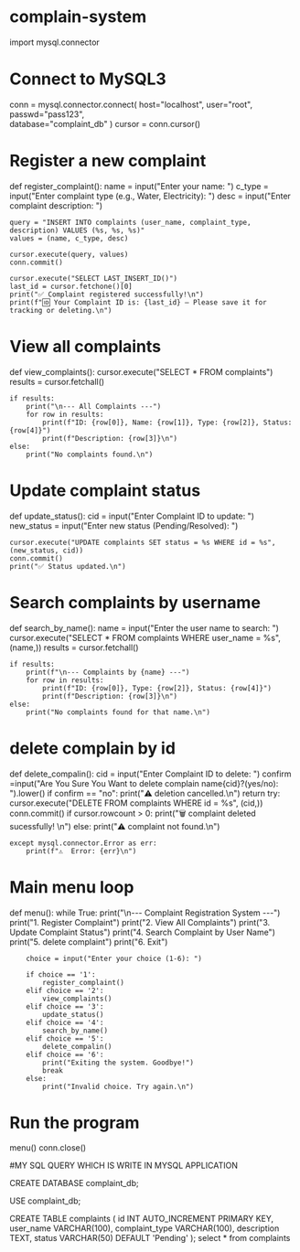# complain-system
import mysql.connector

# Connect to MySQL3

conn = mysql.connector.connect(
    host="localhost",
    user="root",
    passwd="pass123",  
    database="complaint_db"
)
cursor = conn.cursor()

# Register a new complaint
def register_complaint():
    name = input("Enter your name: ")
    c_type = input("Enter complaint type (e.g., Water, Electricity): ")
    desc = input("Enter complaint description: ")

    query = "INSERT INTO complaints (user_name, complaint_type, description) VALUES (%s, %s, %s)"
    values = (name, c_type, desc)

    cursor.execute(query, values)
    conn.commit()
    
    cursor.execute("SELECT LAST_INSERT_ID()")
    last_id = cursor.fetchone()[0]
    print("✅ Complaint registered successfully!\n")
    print(f"🆔 Your Complaint ID is: {last_id} — Please save it for tracking or deleting.\n")

    
# View all complaints
def view_complaints():
    cursor.execute("SELECT * FROM complaints")
    results = cursor.fetchall()

    if results:
        print("\n--- All Complaints ---")
        for row in results:
            print(f"ID: {row[0]}, Name: {row[1]}, Type: {row[2]}, Status: {row[4]}")
            print(f"Description: {row[3]}\n")
    else:
        print("No complaints found.\n")

# Update complaint status
def update_status():
    cid = input("Enter Complaint ID to update: ")
    new_status = input("Enter new status (Pending/Resolved): ")
    
    cursor.execute("UPDATE complaints SET status = %s WHERE id = %s", (new_status, cid))
    conn.commit()
    print("✅ Status updated.\n")

# Search complaints by username
def search_by_name():
    name = input("Enter the user name to search: ")
    cursor.execute("SELECT * FROM complaints WHERE user_name = %s", (name,))
    results = cursor.fetchall()

    if results:
        print(f"\n--- Complaints by {name} ---")
        for row in results:
            print(f"ID: {row[0]}, Type: {row[2]}, Status: {row[4]}")
            print(f"Description: {row[3]}\n")
    else:
        print("No complaints found for that name.\n")
        
# delete complain by id
def  delete_compalin():
    cid = input("Enter Complaint ID to delete: ")
    confirm =input("Are You Sure You Want to delete complain name{cid}?(yes/no): ").lower()
    if confirm == "no":
        print("⚠️  deletion cancelled.\n")
        return
    try:
        cursor.execute("DELETE FROM complaints WHERE id = %s", (cid,))
        conn.commit()
        if cursor.rowcount > 0:
            print("🗑️ complaint deleted sucessfully! \n")
        else:
            print("⚠️  complaint not found.\n")
            
    except mysql.connector.Error as err:
        print(f"⚠️  Error: {err}\n")
    
    
    
      

# Main menu loop
def menu():
    while True:
        print("\n--- Complaint Registration System ---")
        print("1. Register Complaint")
        print("2. View All Complaints")
        print("3. Update Complaint Status")
        print("4. Search Complaint by User Name")
        print("5. delete complaint")
        print("6. Exit")

        choice = input("Enter your choice (1-6): ")

        if choice == '1':
            register_complaint()
        elif choice == '2':
            view_complaints()
        elif choice == '3':
            update_status()
        elif choice == '4':
            search_by_name()
        elif choice == '5':
            delete_compalin()
        elif choice == '6':
            print("Exiting the system. Goodbye!")
            break
        else:
            print("Invalid choice. Try again.\n")

# Run the program
menu()
conn.close()

#MY SQL   QUERY WHICH IS WRITE IN MYSQL APPLICATION

CREATE DATABASE complaint_db;

USE complaint_db;

CREATE TABLE complaints (
    id INT AUTO_INCREMENT PRIMARY KEY,
    user_name VARCHAR(100),
    complaint_type VARCHAR(100),
    description TEXT,
    status VARCHAR(50) DEFAULT 'Pending'
);
select * from  complaints








